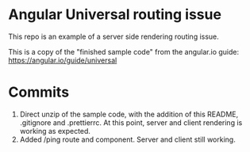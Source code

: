 # Angular Universal routing issue

This repo is an example of a server side rendering routing issue.

This is a copy of the "finished sample code" from the angular.io guide: https://angular.io/guide/universal

# Commits

1. Direct unzip of the sample code, with the addition of this README, .gitignore and .prettierrc.  At this point, server and client rendering is working as expected.
1. Added /ping route and component. Server and client still working.

